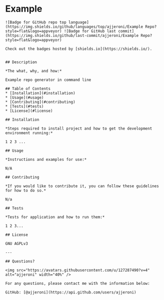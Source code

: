 # Example 
  
    ![Badge for GitHub repo top language](https://img.shields.io/github/languages/top/ajjeroni/Example Repo?style=flat&logo=appveyor) ![Badge for GitHub last commit](https://img.shields.io/github/last-commit/ajjeroni/Example Repo?style=flat&logo=appveyor)
    
    Check out the badges hosted by [shields.io](https://shields.io/).
    
    
    ## Description 
    
    *The what, why, and how:* 
    
    Example repo generator in command line 
  
    ## Table of Contents
    * [Installation](#installation)
    * [Usage](#usage)
    * [Contributing](#contributing)
    * [Tests](#tests)
    * [License](#license)
    
    ## Installation
    
    *Steps required to install project and how to get the development environment running:*
    
    1 2 3 ...
    
    ## Usage 
    
    *Instructions and examples for use:*
    
    N/A
    
    ## Contributing
    
    *If you would like to contribute it, you can follow these guidelines for how to do so.*
    
    N/a
    
    ## Tests
    
    *Tests for application and how to run them:*
    
    1 2 3...
    
    ## License
    
    GNU AGPLv3
    
    ---
    
    ## Questions?
  
    <img src="https://avatars.githubusercontent.com/u/127287490?v=4" alt="ajjeroni" width="40%" />
    
    For any questions, please contact me with the information below:
   
    GitHub: [@ajjeroni](https://api.github.com/users/ajjeroni)
    